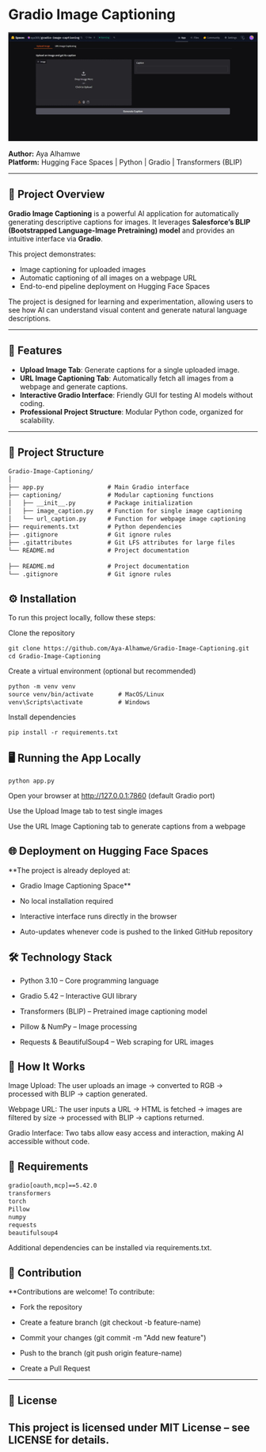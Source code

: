 # Gradio Image Captioning

![Project Design](design.jpg)

**Author:** Aya Alhamwe  
**Platform:** Hugging Face Spaces | Python | Gradio | Transformers (BLIP)  

---

## 📖 Project Overview

**Gradio Image Captioning** is a powerful AI application for automatically generating descriptive captions for images. It leverages **Salesforce’s BLIP (Bootstrapped Language-Image Pretraining) model** and provides an intuitive interface via **Gradio**.  

This project demonstrates:
- Image captioning for uploaded images  
- Automatic captioning of all images on a webpage URL  
- End-to-end pipeline deployment on Hugging Face Spaces  

The project is designed for learning and experimentation, allowing users to see how AI can understand visual content and generate natural language descriptions.

---

## 🚀 Features

- **Upload Image Tab**: Generate captions for a single uploaded image.  
- **URL Image Captioning Tab**: Automatically fetch all images from a webpage and generate captions.  
- **Interactive Gradio Interface**: Friendly GUI for testing AI models without coding.  
- **Professional Project Structure**: Modular Python code, organized for scalability.  

---

## 📂 Project Structure

```text
Gradio-Image-Captioning/
│
├── app.py                  # Main Gradio interface
├── captioning/             # Modular captioning functions
│   ├── __init__.py         # Package initialization
│   ├── image_caption.py    # Function for single image captioning
│   └── url_caption.py      # Function for webpage image captioning
├── requirements.txt        # Python dependencies
├── .gitignore              # Git ignore rules
├── .gitattributes          # Git LFS attributes for large files
└── README.md               # Project documentation

├── README.md               # Project documentation
└── .gitignore              # Git ignore rules
```

## ⚙️ Installation

To run this project locally, follow these steps:

Clone the repository

```
git clone https://github.com/Aya-Alhamwe/Gradio-Image-Captioning.git
cd Gradio-Image-Captioning
```

Create a virtual environment (optional but recommended)

```
python -m venv venv
source venv/bin/activate       # MacOS/Linux
venv\Scripts\activate          # Windows
```

Install dependencies

```
pip install -r requirements.txt
```

 ## 🖥 Running the App Locally

```
python app.py
```

Open your browser at http://127.0.0.1:7860 (default Gradio port)

Use the Upload Image tab to test single images

Use the URL Image Captioning tab to generate captions from a webpage

 ## 🌐 Deployment on Hugging Face Spaces

**The project is already deployed at:
- Gradio Image Captioning Space**

- No local installation required

- Interactive interface runs directly in the browser

- Auto-updates whenever code is pushed to the linked GitHub repository

 ## 🛠 Technology Stack

- Python 3.10 – Core programming language

- Gradio 5.42 – Interactive GUI library

- Transformers (BLIP) – Pretrained image captioning model

- Pillow & NumPy – Image processing

- Requests & BeautifulSoup4 – Web scraping for URL images

 ## 🔧 How It Works

Image Upload: The user uploads an image → converted to RGB → processed with BLIP → caption generated.

Webpage URL: The user inputs a URL → HTML is fetched → images are filtered by size → processed with BLIP → captions returned.

Gradio Interface: Two tabs allow easy access and interaction, making AI accessible without code.

 ## 📄 Requirements
```
gradio[oauth,mcp]==5.42.0
transformers
torch
Pillow
numpy
requests
beautifulsoup4
```

Additional dependencies can be installed via requirements.txt.

 ## 🧩 Contribution

**Contributions are welcome!
To contribute:

- Fork the repository

- Create a feature branch (git checkout -b feature-name)

- Commit your changes (git commit -m "Add new feature")

- Push to the branch (git push origin feature-name)

- Create a Pull Request

 ---
 
 ## 📌 License

This project is licensed under MIT License – see LICENSE
 for details.
 ---
 
